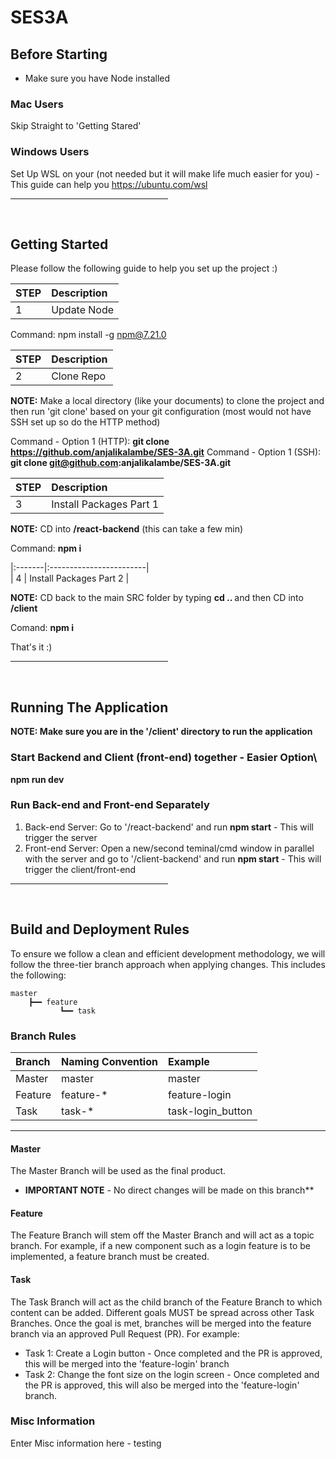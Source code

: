 # SES3A

## Before Starting
* Make sure you have Node installed 

### Mac Users
Skip Straight to 'Getting Stared'

### Windows Users
Set Up WSL on your (not needed but it will make life much easier for you) - This guide can help you https://ubuntu.com/wsl

<hr style="width:50%">
<br>

## Getting Started

Please follow the following guide to help you set up the project :) 


| STEP   |Description              |
|:-------|:------------------------|
| 1      | Update Node             | 
Command: npm install -g npm@7.21.0                             

| STEP   |Description              |
|:-------|:------------------------|
| 2      | Clone Repo              | 
<b>NOTE:</b> Make a local directory (like your documents) to clone the project and then run 'git clone' based on your git configuration (most would not have SSH set up so do the HTTP method)  

Command - Option 1 (HTTP): <b>git clone https://github.com/anjalikalambe/SES-3A.git</b>
Command - Option 1 (SSH):  <b>git clone git@github.com:anjalikalambe/SES-3A.git</b> 

| STEP   |Description              |
|:-------|:------------------------|                    
| 3      | Install Packages Part 1 | 
<b>NOTE:</b> CD into <b>/react-backend</b> (this can take a few min) 

Command: <b>npm i</b>        

|:-------|:------------------------|  
| 4      | Install Packages Part 2 | 

<b>NOTE:</b>
CD back to the main SRC folder by typing <b> cd .. </b> and then CD into <b>/client</b>

Comand: <b>npm i</b>                       

That's it :) 

<hr style="width:50%">
<br>

## Running The Application
<b>NOTE: Make sure you are in the '/client' directory to run the application</b>

### Start Backend and Client (front-end) together - Easier Option\
<b>npm run dev</b>

### Run Back-end and Front-end Separately
1) Back-end Server: Go to '/react-backend' and run <b>npm start</b> - This will trigger the server
2) Front-end Server: Open a new/second teminal/cmd window in parallel with the server and go to '/client-backend' and run <b>npm start</b> - This will trigger the client/front-end

<hr style="width:50%">
<br>

## Build and Deployment Rules
To ensure we follow a clean and efficient development methodology, we will follow the three-tier branch approach when applying changes. This includes the following:

```
master
    ┣━━ feature
           ┗━━ task
```

### Branch Rules

| Branch  | Naming Convention| Example           |
|:--------|:-----------------|:------------------|
| Master  | master           | master            |
| Feature | feature-*        | feature-login     |    
| Task    | task-*           | task-login_button |

***

#### Master

The Master Branch will be used as the final product.
* <b>IMPORTANT NOTE</b> - No direct changes will be made on this branch**

#### Feature

The Feature Branch will stem off the Master Branch and will act as a topic branch. For example, if a new component such as a login feature is to be implemented, a feature branch must be created.

#### Task

The Task Branch will act as the child branch of the Feature Branch to which content can be added. Different goals MUST be spread across other Task Branches. Once the goal is met, branches will be merged into the feature branch via an approved Pull Request (PR). For example:
* Task 1: Create a Login button - Once completed and the PR is approved, this will be merged into the 'feature-login' branch
* Task 2: Change the font size on the login screen - Once completed and the PR is approved, this will also be merged into the 'feature-login' branch. 

### Misc Information

Enter Misc information here - testing